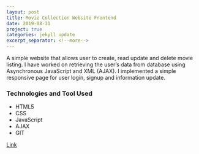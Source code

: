 ```yaml
---
layout: post
title: Movie Collection Website Frontend
date: 2019-08-31
project: true
categories: jekyll update
excerpt_separator: <!--more-->
---
```


A simple website that allows user to create, read update and delete movie listing.
I have worked on retrieving the user’s data from database using Asynchronous JavaScript and XML (AJAX). I implemented a simple responsive page for user login, signup and information update.

### Technologies and Tool Used
- HTML5
- CSS
- JavaScript
- AJAX
- GIT
 
[Link](https://movie-collection-frontend.web.app/)
